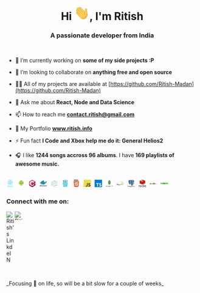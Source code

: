 <h1 align="center">Hi <img src="https://raw.githubusercontent.com/ABSphreak/ABSphreak/master/gifs/Hi.gif" width="40px" />, I'm Ritish</h1>
<h3 align="center">A passionate developer from India</h3><br>


- 🔭 I’m currently working on **some of my side projects :P**

- 👯 I’m looking to collaborate on **anything free and open source**

- 👨‍💻 All of my projects are available at [https://github.com/Ritish-Madan](https://github.com/Ritish-Madan)

- 💬 Ask me about **React, Node and Data Science**

- 📫 How to reach me **contact.ritish@gmail.com**

- 🎯 My Portfolio **www.ritish.info**

- ⚡ Fun fact **I Code and Xbox help me do it: General Helios2**

- 🎧 I like **1244 songs accross 96 albums**. I have **169 playlists of awesome music.**
<br><br>

<p style = "font-size: 1rem"><img src="https://raw.githubusercontent.com/devicons/devicon/master/icons/react/react-original-wordmark.svg" alt="react" width="20" height="20"/> &nbsp;<img src="https://raw.githubusercontent.com/devicons/devicon/master/icons/android/android-original-wordmark.svg" alt="android" width="20" height="20"/>&nbsp; <img src="https://raw.githubusercontent.com/devicons/devicon/master/icons/cplusplus/cplusplus-original.svg" alt="cplusplus" width="20" height="20"/> &nbsp;<img src="https://raw.githubusercontent.com/devicons/devicon/master/icons/docker/docker-original-wordmark.svg" alt="docker" width="20" height="20"/>&nbsp; <img src="https://raw.githubusercontent.com/devicons/devicon/master/icons/electron/electron-original.svg" alt="electron" width="20" height="20"/>&nbsp; <img src="https://raw.githubusercontent.com/devicons/devicon/master/icons/go/go-original.svg" alt="go" width="20" height="20"/>&nbsp; <img src="https://raw.githubusercontent.com/devicons/devicon/master/icons/html5/html5-original-wordmark.svg" alt="html5" width="20" height="20"/>&nbsp; <img src="https://raw.githubusercontent.com/devicons/devicon/master/icons/javascript/javascript-original.svg" alt="javascript" width="20" height="20"/>&nbsp; <img src="https://raw.githubusercontent.com/devicons/devicon/master/icons/typescript/typescript-original.svg" alt="typescript" width="20" height="20"/>&nbsp; <img src="https://raw.githubusercontent.com/devicons/devicon/master/icons/mongodb/mongodb-original-wordmark.svg" alt="mongodb" width="20" height="20"/>&nbsp; <img src="https://raw.githubusercontent.com/devicons/devicon/master/icons/mysql/mysql-original-wordmark.svg" alt="mysql" width="20" height="20"/>&nbsp; <img src="https://raw.githubusercontent.com/devicons/devicon/master/icons/postgresql/postgresql-original-wordmark.svg" alt="postgresql" width="20" height="20"/>&nbsp; <img src="https://raw.githubusercontent.com/devicons/devicon/master/icons/redis/redis-original-wordmark.svg" alt="redis" width="20" height="20"/>&nbsp; <img src="https://raw.githubusercontent.com/devicons/devicon/master/icons/nodejs/nodejs-original-wordmark.svg" alt="nodejs" width="20" height="20"/> &nbsp;<img src="https://raw.githubusercontent.com/devicons/devicon/master/icons/nginx/nginx-original.svg" alt="nginx" width="20" height="20"/></p><p align="center"> </p>

### Connect with me on: 
<table>
    <div align="center m-5" >
        <a href="https://www.linkedin.com/in/ritish-madan/">
        <img align="left" alt="Ritish's LinkdeIN" width="22px" src="https://cdn.jsdelivr.net/npm/simple-icons@v3/icons/linkedin.svg" />
        </a>
        <a href="https://www.instagram.com/the_sanskariboy/">
        <img align="left" alt="Ritish's instagram" width="22px" height="22px" src="https://cdn.jsdelivr.net/npm/simple-icons@v3/icons/instagram.svg" />
        </a>
      </div>                                                                                                                 
</table><br>

<p style = "align-items: center">_Focusing 🎯 on life, so will be a bit slow for a couple of weeks_</p>
